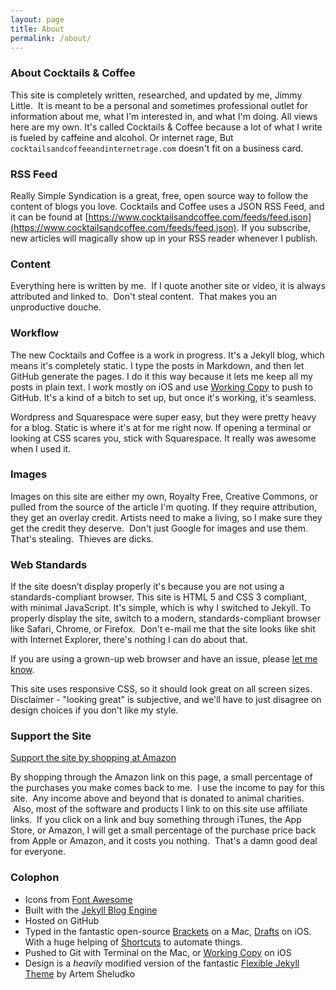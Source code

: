 ```yaml
---
layout: page
title: About
permalink: /about/
---
```

### About Cocktails & Coffee

This site is completely written, researched, and updated by me, Jimmy Little.  It is meant to be a personal and sometimes professional outlet for information about me, what I'm interested in, and what I'm doing. All views here are my own. It's called Cocktails & Coffee because a lot of what I write is fueled by caffeine and alcohol. Or internet rage, But `cocktailsandcoffeeandinternetrage.com` doesn't fit on a business card.

### RSS Feed

Really Simple Syndication is a great, free, open source way to follow the content of blogs you love. Cocktails and Coffee uses a JSON RSS Feed, and it can be found at [https://www.cocktailsandcoffee.com/feeds/feed.json](https://www.cocktailsandcoffee.com/feeds/feed.json). If you subscribe, new articles will magically show up in your RSS reader whenever I publish.

### Content

Everything here is written by me.  If I quote another site or video, it is always attributed and linked to.  Don't steal content.  That makes you an unproductive douche.

### Workflow

The new Cocktails and Coffee is a work in progress. It's a Jekyll blog, which means it's completely static. I type the posts in Markdown, and then let GitHub generate the pages. I do it this way because it lets me keep all my posts in plain text. I work mostly on iOS and use [Working Copy](https://geo.itunes.apple.com/us/app/working-copy-powerful-git/id896694807?mt=8) to push to GitHub. It's a kind of a bitch to set up, but once it's working, it's seamless.

Wordpress and Squarespace were super easy, but they were pretty heavy for a blog. Static is where it's at for me right now. If opening a terminal or looking at CSS scares you, stick with Squarespace. It really was awesome when I used it.

### Images

Images on this site are either my own, Royalty Free, Creative Commons, or pulled from the source of the article I'm quoting. If they require attribution, they get an overlay credit. Artists need to make a living, so I make sure they get the credit they deserve.  Don't just Google for images and use them. That's stealing.  Thieves are dicks.  

### Web Standards

If the site doesn’t display properly it's because you are not using a standards-compliant browser. This site is HTML 5 and CSS 3 compliant, with minimal JavaScript. It's simple, which is why I switched to Jekyll. To properly display the site, switch to a modern, standards-compliant browser like Safari, Chrome, or Firefox.  Don't e-mail me that the site looks like shit with Internet Explorer, there's nothing I can do about that.  

If you are using a grown-up web browser and have an issue, please [let me know](mailto:thejimmylittle@gmail.com). 

This site uses responsive CSS, so it should look great on all screen sizes. Disclaimer - "looking great" is subjective, and we'll have to just disagree on design choices if you don't like my style. 

### Support the Site

[Support the site by shopping at Amazon](http://www.amazon.com/gp/redirect.html?ie=UTF8&location=https%3A%2F%2Fwww.amazon.com%2Fgp%2Fyourstore%3Fie%3DUTF8%26ref_%3Dpd_irl_gw%26signIn%3D1&tag=jimmlitt-20&linkCode=ur2&camp=1789&creative=390957)

By shopping through the Amazon link on this page, a small percentage of the purchases you make comes back to me.  I use the income to pay for this site.  Any income above and beyond that is donated to animal charities.  Also, most of the software and products I link to on this site use affiliate links.  If you click on a link and buy something through iTunes, the App Store, or Amazon, I will get a small percentage of the purchase price back from Apple or Amazon, and it costs you nothing.  That's a damn good deal for everyone.

### Colophon
 - Icons from [Font Awesome](http://fortawesome.github.io/Font-Awesome/icons/)
 - Built with the [Jekyll Blog Engine](https://jekyllrb.com)
 - Hosted on GitHub
 - Typed in the fantastic open-source [Brackets](http://brackets.io) on a Mac, [Drafts](https://geo.itunes.apple.com/us/app/drafts-4-quickly-capture-notes/id905337691?mt=8) on iOS. With a huge helping of [Shortcuts](https://itunes.apple.com/us/app/shortcuts/id915249334?mt=8&c-and-c) to automate things.
 - Pushed to Git with Terminal on the Mac, or [Working Copy](https://geo.itunes.apple.com/us/app/working-copy-powerful-git/id896694807?mt=8) on iOS
 - Design is a _heavily_ modified version of the fantastic [Flexible Jekyll Theme](https://artemsheludko.github.io/flexible-jekyll/) by Artem Sheludko